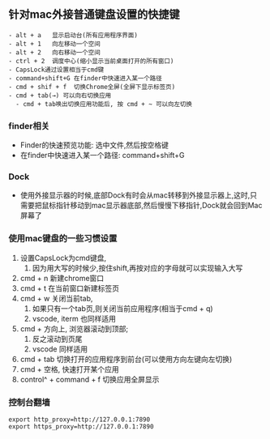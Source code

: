 ## 针对mac外接普通键盘设置的快捷键
    - alt + a   显示启动台(所有应用程序界面)
    - alt + 1   向左移动一个空间
    - alt + 2   向右移动一个空间
    - ctrl + 2  调度中心(缩小显示当前桌面打开的所有窗口)
    - CapsLock通过设置相当于cmd键
    - command+shift+G 在finder中快速进入某一个路径
    - cmd + shif + f  切换Chrome全屏(全屏下显示标签页)
    - cmd + tab(→) 可以向右切换应用
      - cmd + tab唤出切换应用功能后, 按 cmd + ~ 可以向左切换


### finder相关
  - Finder的快速预览功能: 选中文件,然后按空格键
  - 在finder中快速进入某一个路径: command+shift+G 


### Dock
  - 使用外接显示器的时候,底部Dock有时会从mac转移到外接显示器上,这时,只需要把鼠标指针移动到mac显示器底部,然后慢慢下移指针,Dock就会回到Mac屏幕了



### 使用mac键盘的一些习惯设置

1. 设置CapsLock为cmd键盘,
   1. 因为用大写的时候少,按住shift,再按对应的字母就可以实现输入大写
2. cmd + n 新建chrome窗口
3. cmd + t 在当前窗口新建标签页
4. cmd + w 关闭当前tab,
   1. 如果只有一个tab页,则关闭当前应用程序(相当于cmd + q)
   2. vscode, iterm 也同样适用
5. cmd + 方向上, 浏览器滚动到顶部; 
   1. 反之滚动到页尾
   2. vscode 同样适用
6. cmd + tab 切换打开的应用程序到前台(可以使用方向左键向左切换)
7. cmd + 空格, 快速打开某个应用
8. control^ + command + f 切换应用全屏显示
   


### 控制台翻墙
```
export http_proxy=http://127.0.0.1:7890
export https_proxy=http://127.0.0.1:7890
```